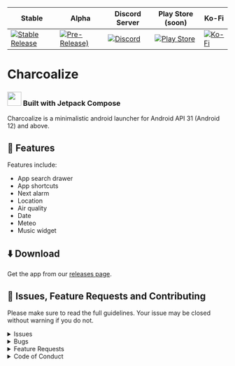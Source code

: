 | Stable | Alpha | Discord Server | Play Store (soon) | Ko-Fi |
|--------|-------|----------------|------------|-------|
| [![Stable Release](https://img.shields.io/github/release/Angel-Studio/Charcoalize.svg?style=for-the-badge&maxAge=3600&label=DOWNLOAD)](https://github.com/Angel-Studio/Charcoalize/releases) | [![Pre-Release)](https://img.shields.io/github/v/release/Angel-Studio/Charcoalize?include_prereleases&label=DOWNLOAD&style=for-the-badge)](https://github.com/Angel-Studio/Charcoalize/releases) | [![Discord](https://img.shields.io/badge/Discord-%235865F2.svg?style=for-the-badge&logo=discord&logoColor=white)](https://discord.gg/8NfBrxKs4T) | [![Play Store](https://img.shields.io/badge/Google_Play-414141?style=for-the-badge&logo=google-play&logoColor=white)](https://play.google.com/store/apps/dev?id=8686550764558677121&gl=FR) | [![Ko-Fi](https://img.shields.io/badge/Ko--fi-F16061?style=for-the-badge&logo=ko-fi&logoColor=white)](https://ko-fi.com/angelstudiofr)

# Charcoalize
### <img src="https://3.bp.blogspot.com/-VVp3WvJvl84/X0Vu6EjYqDI/AAAAAAAAPjU/ZOMKiUlgfg8ok8DY8Hc-ocOvGdB0z86AgCLcBGAsYHQ/s1600/jetpack%2Bcompose%2Bicon_RGB.png" height="32"> Built with Jetpack Compose
Charcoalize is a minimalistic android launcher for Android API 31 (Android 12) and above.

## 🌟 Features

Features include:
* App search drawer
* App shortcuts
* Next alarm
* Location
* Air quality
* Date
* Meteo
* Music widget

## ⬇️ Download
Get the app from our [releases page](https://github.com/Angel-Studio/Charcoalize/releases).

## 💟 Issues, Feature Requests and Contributing

Please make sure to read the full guidelines. Your issue may be closed without warning if you do not.

<details><summary>Issues</summary>

1. **Before reporting a new issue, take a look at the [changelog](https://github.com/Angel-Studio/Charcoalize/releases) and the already opened [issues](https://github.com/Angel-Studio/Charcoalize/issues).**
2. If you are unsure, ask here: [![Discord](https://img.shields.io/discord/1065299087030747216.svg)](https://discord.gg/8NfBrxKs4T)

</details>

<details><summary>Bugs</summary>

* Include version (**Settings → About → Version**)
 * If not latest, try updating, it may have already been solved
* Include steps to reproduce (if not obvious from description)
* Include screenshot (if needed)
* If it could be device-dependent, try reproducing on another device (if possible)
* Don't group unrelated requests into one issue

</details>

<details><summary>Feature Requests</summary>

* Write a detailed issue, explaining what it should do or how.
* Include screenshot (if needed)

</details>

<details><summary>Code of Conduct</summary>

See [CODE_OF_CONDUCT.md](./CODE_OF_CONDUCT.md).
</details>
